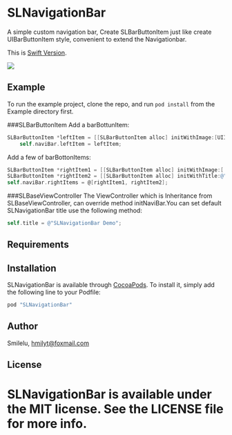 # SLNavigationBar

A simple custom navigation bar, Create SLBarButtonItem just like create UIBarButtonItem style, convenient to extend the Navigationbar.

This is [Swift Version](https://github.com/smilelu/SSLNavigationBar).

![](./screenshots/text_popup.png)

## Example

To run the example project, clone the repo, and run `pod install` from the Example directory first.

###SLBarButtonItem
Add a barBottunItem: 
```objective-c
SLBarButtonItem *leftItem = [[SLBarButtonItem alloc] initWithImage:[UIImage imageNamed:@"titlebar_user"] target:self action:@selector(userClick:)];
    self.naviBar.leftItem = leftItem;
```

Add a few of barBottonItems:
```objective-c
SLBarButtonItem *rightItem1 = [[SLBarButtonItem alloc] initWithImage:[  UIImage imageNamed:@"titlebar_more"] target:self action:@selector(rightItemClick:)];
SLBarButtonItem *rightItem2 = [[SLBarButtonItem alloc] initWithTitle:@"删除" target:self action:@selector(rightItemClick:)];
self.naviBar.rightItems = @[rightItem1, rightItem2];
```

###SLBaseViewController
The ViewController which is Inheritance from SLBaseViewController, can override method initNaviBar.You can set default SLNavigationBar title use the following method:
```objective-c
self.title = @"SLNavigationBar Demo";
```


## Requirements

## Installation

SLNavigationBar is available through [CocoaPods](http://cocoapods.org). To install
it, simply add the following line to your Podfile:

```ruby
pod "SLNavigationBar"
```

## Author

Smilelu, hmilyt@foxmail.com

## License

SLNavigationBar is available under the MIT license. See the LICENSE file for more info.
=======
